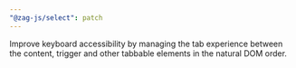 ```yaml
---
"@zag-js/select": patch
---
```


Improve keyboard accessibility by managing the tab experience between the content, trigger and other tabbable elements
in the natural DOM order.
